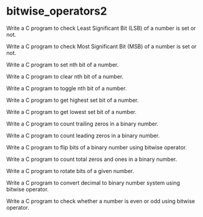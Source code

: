 # bitwise_operators2

Write a C program to check Least Significant Bit (LSB) of a number is set or not.

Write a C program to check Most Significant Bit (MSB) of a number is set or not.

Write a C program to set nth bit of a number.

Write a C program to clear nth bit of a number.

Write a C program to toggle nth bit of a number.

Write a C program to get highest set bit of a number.

Write a C program to get lowest set bit of a number.

Write a C program to count trailing zeros in a binary number.

Write a C program to count leading zeros in a binary number.

Write a C program to flip bits of a binary number using bitwise operator.

Write a C program to count total zeros and ones in a binary number.

Write a C program to rotate bits of a given number.

Write a C program to convert decimal to binary number system using bitwise operator.

Write a C program to check whether a number is even or odd using bitwise operator.
